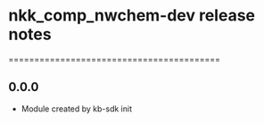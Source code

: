 # nkk_comp_nwchem-dev release notes
=========================================

0.0.0
-----
* Module created by kb-sdk init

